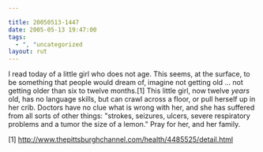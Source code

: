 ```yaml
---

title: 20050513-1447
date: 2005-05-13 19:47:00
tags:
  - ", "uncategorized
layout: rut
---
```


<p>I read today of a little girl who does not age.  This seems, at
the surface, to be something that people would dream of, imagine not
getting old &#x2026; not getting older than six to twelve months.[1]
This little girl, now twelve <em>years</em> old, has no language
skills, but can crawl across a floor, or pull herself up in her crib.
Doctors have no clue what is wrong with her, and she has suffered
from all sorts of other things: "strokes, seizures, ulcers, severe
respiratory problems and a tumor the size of a lemon."  Pray for her,
and her family.</p>

[1] http://www.thepittsburghchannel.com/health/4485525/detail.html

